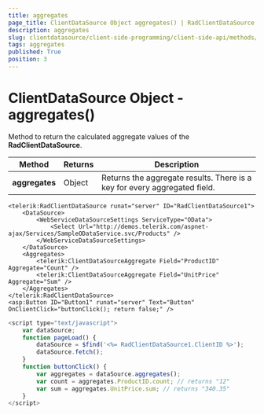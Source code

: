 ```yaml
---
title: aggregates
page_title: ClientDataSource Object aggregates() | RadClientDataSource for ASP.NET AJAX Documentation
description: aggregates
slug: clientdatasource/client-side-programming/client-side-api/methods/aggregates
tags: aggregates
published: True
position: 3
---
```


# ClientDataSource Object - aggregates()


Method to return the calculated aggregate values of the **RadClientDataSource**.


|  **Method**  |  **Returns**  |  **Description**  |
| ------ | ------ | ------ |
| **aggregates** |Object|Returns the aggregate results. There is a key for every aggregated field.|

````ASPNET
<telerik:RadClientDataSource runat="server" ID="RadClientDataSource1">
    <DataSource>
        <WebServiceDataSourceSettings ServiceType="OData">
            <Select Url="http://demos.telerik.com/aspnet-ajax/Services/SampleODataService.svc/Products" />
        </WebServiceDataSourceSettings>
    </DataSource>
    <Aggregates>
        <telerik:ClientDataSourceAggregate Field="ProductID" Aggregate="Count" />
        <telerik:ClientDataSourceAggregate Field="UnitPrice" Aggregate="Sum" />
    </Aggregates>
</telerik:RadClientDataSource>
<asp:Button ID="Button1" runat="server" Text="Button" OnClientClick="buttonClick(); return false;" />
````



````JavaScript
<script type="text/javascript">
    var dataSource;
    function pageLoad() {
        dataSource = $find('<%= RadClientDataSource1.ClientID %>');
        dataSource.fetch();
    }
    function buttonClick() {
        var aggregates = dataSource.aggregates();
        var count = aggregates.ProductID.count; // returns "12"
        var sum = aggregates.UnitPrice.sum; // returns "340.35"
    }
</script>
````


